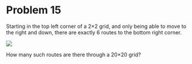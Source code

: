 # Problem 15

Starting in the top left corner of a 2×2 grid, and only being able to move to the right and down, there are exactly 6 routes to the bottom right corner.

![](https://projecteuler.net/project/images/p015.gif)

How many such routes are there through a 20×20 grid?
